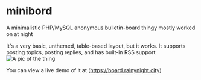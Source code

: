 # minibord
A minimalistic PHP/MySQL anonymous bulletin-board thingy mostly worked on at night

It's a very basic, unthemed, table-based layout, but it works. It supports posting topics, posting replies, and has built-in RSS support
![A pic of the thing](https://rainynight.city/linkz/minibord1.png)

You can view a live demo of it at (https://board.rainynight.city)
